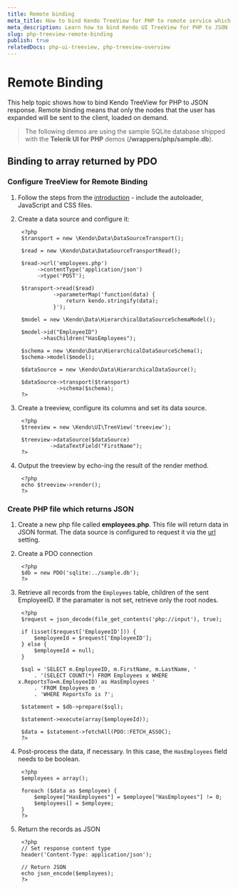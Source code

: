 ```yaml
---
title: Remote binding
meta_title: How to bind Kendo TreeView for PHP to remote service which returns JSON
meta_description: Learn how to bind Kendo UI TreeView for PHP to JSON
slug: php-treeview-remote-binding
publish: true
relatedDocs: php-ui-treeview, php-treeview-overview
---
```

# Remote Binding

This help topic shows how to bind Kendo TreeView for PHP to JSON response. Remote binding means that only the nodes that the user has expanded will be sent to the client, loaded on demand.

> The following demos are using the sample SQLite database shipped with the **Telerik UI for PHP** demos (**/wrappers/php/sample.db**).

## Binding to array returned by PDO

### Configure TreeView for Remote Binding

1. Follow the steps from the [introduction](/kendo-ui/getting-started/using-kendo-with/php/introduction) - include the autoloader, JavaScript and CSS files.

1. Create a data source and configure it:

        <?php
        $transport = new \Kendo\Data\DataSourceTransport();

        $read = new \Kendo\Data\DataSourceTransportRead();

        $read->url('employees.php')
             ->contentType('application/json')
             ->type('POST');

        $transport->read($read)
                  ->parameterMap('function(data) {
                      return kendo.stringify(data);
                  }');

        $model = new \Kendo\Data\HierarchicalDataSourceSchemaModel();

        $model->id("EmployeeID")
              ->hasChildren("HasEmployees");

        $schema = new \Kendo\Data\HierarchicalDataSourceSchema();
        $schema->model($model);

        $dataSource = new \Kendo\Data\HierarchicalDataSource();

        $dataSource->transport($transport)
                   ->schema($schema);
        ?>

1. Create a treeview, configure its columns and set its data source.

        <?php
        $treeview = new \Kendo\UI\TreeView('treeview');

        $treeview->dataSource($dataSource)
                 ->dataTextField("FirstName");
        ?>

1. Output the treeview by echo-ing the result of the render method.

        <?php
        echo $treeview->render();
        ?>

### Create PHP file which returns JSON

1. Create a new php file called **employees.php**. This file will return data in JSON format. The data source is configured to request it via the [url](/kendo-ui/api/wrappers/php/Kendo/Data/DataSourceTransportRead#url) setting.
1. Create a PDO connection

        <?php
        $db = new PDO('sqlite:../sample.db');
        ?>
1. Retrieve all records from the `Employees` table, children of the sent EmployeeID. If the paramater is not set, retrieve only the root nodes.

        <?php
        $request = json_decode(file_get_contents('php://input'), true);

        if (isset($request['EmployeeID'])) {
            $employeeId = $request['EmployeeID'];
        } else {
            $employeeId = null;
        }

        $sql = 'SELECT m.EmployeeID, m.FirstName, m.LastName, '
            . '(SELECT COUNT(*) FROM Employees x WHERE x.ReportsTo=m.EmployeeID) as HasEmployees '
            . 'FROM Employees m '
            . 'WHERE ReportsTo is ?';

        $statement = $db->prepare($sql);

        $statement->execute(array($employeeId));

        $data = $statement->fetchAll(PDO::FETCH_ASSOC);
        ?>

1. Post-process the data, if necessary. In this case, the `HasEmployees` field needs to be boolean.

        <?php
        $employees = array();

        foreach ($data as $employee) {
            $employee["HasEmployees"] = $employee["HasEmployees"] != 0;
            $employees[] = $employee;
        }
        ?>

1. Return the records as JSON

        <?php
        // Set response content type
        header('Content-Type: application/json');

        // Return JSON
        echo json_encode($employees);
        ?>

